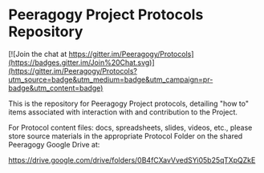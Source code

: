 # Peeragogy Project Protocols Repository

[![Join the chat at https://gitter.im/Peeragogy/Protocols](https://badges.gitter.im/Join%20Chat.svg)](https://gitter.im/Peeragogy/Protocols?utm_source=badge&utm_medium=badge&utm_campaign=pr-badge&utm_content=badge)

This is the repository for Peeragogy Project protocols, detailing "how to" items associated with interaction with and 
contribution to the Project.

For Protocol content files: docs, spreadsheets, slides, videos, etc., please store source materials in the appropriate Protocol Folder on the shared Peeragogy Google Drive at:

https://drive.google.com/drive/folders/0B4fCXavVvedSYi05b25qTXpQZkE
